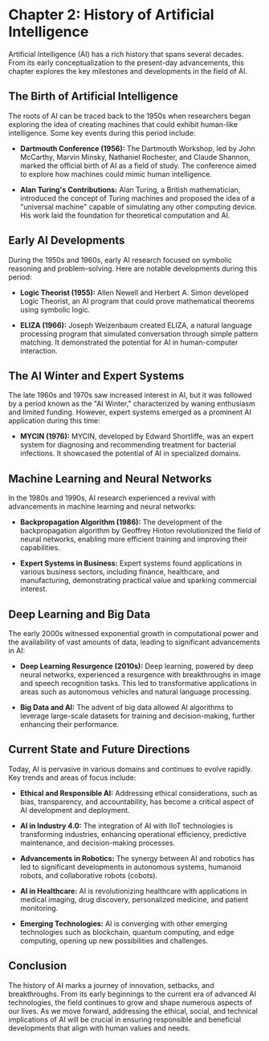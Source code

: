 Chapter 2: History of Artificial Intelligence
=============================================

Artificial Intelligence (AI) has a rich history that spans several decades. From its early conceptualization to the present-day advancements, this chapter explores the key milestones and developments in the field of AI.

The Birth of Artificial Intelligence
------------------------------------

The roots of AI can be traced back to the 1950s when researchers began exploring the idea of creating machines that could exhibit human-like intelligence. Some key events during this period include:

* **Dartmouth Conference (1956):** The Dartmouth Workshop, led by John McCarthy, Marvin Minsky, Nathaniel Rochester, and Claude Shannon, marked the official birth of AI as a field of study. The conference aimed to explore how machines could mimic human intelligence.

* **Alan Turing's Contributions:** Alan Turing, a British mathematician, introduced the concept of Turing machines and proposed the idea of a "universal machine" capable of simulating any other computing device. His work laid the foundation for theoretical computation and AI.

Early AI Developments
---------------------

During the 1950s and 1960s, early AI research focused on symbolic reasoning and problem-solving. Here are notable developments during this period:

* **Logic Theorist (1955):** Allen Newell and Herbert A. Simon developed Logic Theorist, an AI program that could prove mathematical theorems using symbolic logic.

* **ELIZA (1966):** Joseph Weizenbaum created ELIZA, a natural language processing program that simulated conversation through simple pattern matching. It demonstrated the potential for AI in human-computer interaction.

The AI Winter and Expert Systems
--------------------------------

The late 1960s and 1970s saw increased interest in AI, but it was followed by a period known as the "AI Winter," characterized by waning enthusiasm and limited funding. However, expert systems emerged as a prominent AI application during this time:

* **MYCIN (1976):** MYCIN, developed by Edward Shortliffe, was an expert system for diagnosing and recommending treatment for bacterial infections. It showcased the potential of AI in specialized domains.

Machine Learning and Neural Networks
------------------------------------

In the 1980s and 1990s, AI research experienced a revival with advancements in machine learning and neural networks:

* **Backpropagation Algorithm (1986):** The development of the backpropagation algorithm by Geoffrey Hinton revolutionized the field of neural networks, enabling more efficient training and improving their capabilities.

* **Expert Systems in Business:** Expert systems found applications in various business sectors, including finance, healthcare, and manufacturing, demonstrating practical value and sparking commercial interest.

Deep Learning and Big Data
--------------------------

The early 2000s witnessed exponential growth in computational power and the availability of vast amounts of data, leading to significant advancements in AI:

* **Deep Learning Resurgence (2010s):** Deep learning, powered by deep neural networks, experienced a resurgence with breakthroughs in image and speech recognition tasks. This led to transformative applications in areas such as autonomous vehicles and natural language processing.

* **Big Data and AI:** The advent of big data allowed AI algorithms to leverage large-scale datasets for training and decision-making, further enhancing their performance.

Current State and Future Directions
-----------------------------------

Today, AI is pervasive in various domains and continues to evolve rapidly. Key trends and areas of focus include:

* **Ethical and Responsible AI:** Addressing ethical considerations, such as bias, transparency, and accountability, has become a critical aspect of AI development and deployment.

* **AI in Industry 4.0:** The integration of AI with IIoT technologies is transforming industries, enhancing operational efficiency, predictive maintenance, and decision-making processes.

* **Advancements in Robotics:** The synergy between AI and robotics has led to significant developments in autonomous systems, humanoid robots, and collaborative robots (cobots).

* **AI in Healthcare:** AI is revolutionizing healthcare with applications in medical imaging, drug discovery, personalized medicine, and patient monitoring.

* **Emerging Technologies:** AI is converging with other emerging technologies such as blockchain, quantum computing, and edge computing, opening up new possibilities and challenges.

Conclusion
----------

The history of AI marks a journey of innovation, setbacks, and breakthroughs. From its early beginnings to the current era of advanced AI technologies, the field continues to grow and shape numerous aspects of our lives. As we move forward, addressing the ethical, social, and technical implications of AI will be crucial in ensuring responsible and beneficial developments that align with human values and needs.
